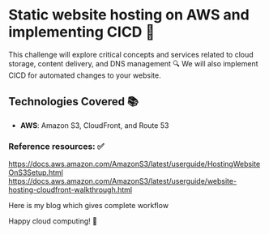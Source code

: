 # Static website hosting on AWS and implementing CICD 🚀

This challenge will explore critical concepts and services related to cloud storage, content delivery, and DNS management 🔍 We will also implement CICD for automated changes to your website.

## Technologies Covered 📚
- **AWS**: Amazon S3, CloudFront, and Route 53

### Reference resources: ✅
https://docs.aws.amazon.com/AmazonS3/latest/userguide/HostingWebsiteOnS3Setup.html
https://docs.aws.amazon.com/AmazonS3/latest/userguide/website-hosting-cloudfront-walkthrough.html

Here is my blog which gives complete workflow


Happy cloud computing! 🌟
